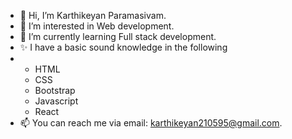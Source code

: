 - 👋 Hi, I’m Karthikeyan Paramasivam.
- 👀 I’m interested in Web development.
- 🌱 I’m currently learning Full stack development.
- ✨ I have a basic sound knowledge in the following
-   * HTML
    * CSS
    * Bootstrap
    * Javascript
    * React
- 📫 You can reach me via email: karthikeyan210595@gmail.com.

<!---
Karthik-paramasivam/Karthik-paramasivam is a ✨ special ✨ repository because its `README.md` (this file) appears on your GitHub profile.
You can click the Preview link to take a look at your changes.
--->
